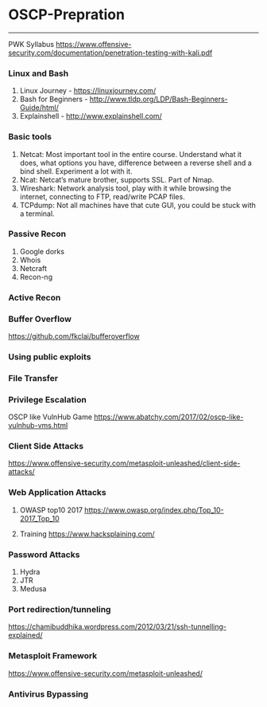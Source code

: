 # OSCP-Prepration
---------------------------
PWK Syllabus
https://www.offensive-security.com/documentation/penetration-testing-with-kali.pdf

### Linux and Bash

1. Linux Journey - https://linuxjourney.com/
2. Bash for Beginners  - http://www.tldp.org/LDP/Bash-Beginners-Guide/html/
3. Explainshell - http://www.explainshell.com/

### Basic tools
	
1. Netcat: Most important tool in the entire course. Understand what it does, what options you have, difference between a reverse shell and a bind shell. Experiment a lot with it.
2. Ncat: Netcat’s mature brother, supports SSL. Part of Nmap.
3. Wireshark: Network analysis tool, play with it while browsing the internet, connecting to FTP, read/write PCAP files.
4. TCPdump: Not all machines have that cute GUI, you could be stuck with a terminal.

### Passive Recon

1. Google dorks
2. Whois
3. Netcraft
4. Recon-ng

### Active Recon

### Buffer Overflow
https://github.com/fkclai/bufferoverflow

### Using public exploits

### File Transfer

### Privilege Escalation
OSCP like VulnHub Game 
https://www.abatchy.com/2017/02/oscp-like-vulnhub-vms.html

### Client Side Attacks
https://www.offensive-security.com/metasploit-unleashed/client-side-attacks/

### Web Application Attacks
1. OWASP top10 2017
https://www.owasp.org/index.php/Top_10-2017_Top_10

2. Training
https://www.hacksplaining.com/

### Password Attacks
1. Hydra
2. JTR
3. Medusa

### Port redirection/tunneling
https://chamibuddhika.wordpress.com/2012/03/21/ssh-tunnelling-explained/

### Metasploit Framework
https://www.offensive-security.com/metasploit-unleashed/

### Antivirus Bypassing
